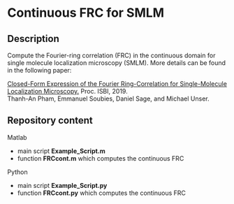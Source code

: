 # Continuous FRC for SMLM

## Description

Compute the Fourier-ring correlation (FRC) in the continuous domain for single molecule localization microscopy (SMLM).  More details can be found in the following paper:

<a href="https://hal.archives-ouvertes.fr/hal-02048083" target="_blank">Closed-Form Expression of the Fourier Ring-Correlation for Single-Molecule Localization Microscopy.</a>
Proc. ISBI, 2019.<br/> 
Thanh-An Pham, Emmanuel Soubies, Daniel Sage, and Michael Unser.

## Repository content
Matlab
* main script **Example_Script.m** 
* function **FRCcont.m** which computes the continuous FRC

Python
* main script **Example_Script.py** 
* function **FRCcont.py** which computes the continuous FRC

